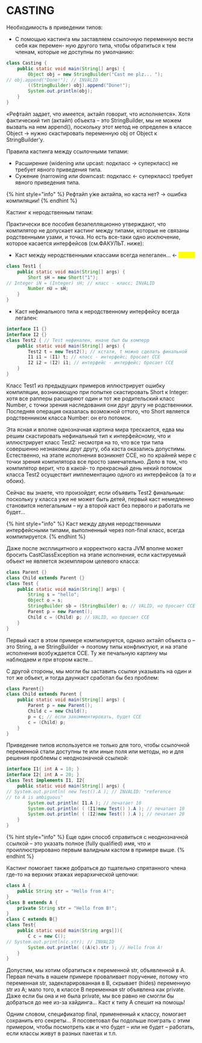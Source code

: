 # CASTING

Необходимость в приведении типов:

* С помощью кастинга мы заставляем ссылочную переменную вести себя как перемен- ную другого типа, чтобы обратиться к тем членам, которые не доступны по умолчанию:

```java
class Casting {
    public static void main(String[] args) {
        Object obj = new StringBuilder("Cast me plz... ");
// obj.append("Done!"); // INVALID
        ((StringBuilder) obj).append("Done!");
        System.out.println(obj);
    }
}
```

«Рефтайп задает, что имеется, актайп говорит, что исполняется». Хотя фактический тип (актайп) объекта – это StringBuilder, мы не можем вызвать на нем append(), поскольку этот метод не определен в классе Object → нужно скастировать переменную obj от Object к StringBuilder’у.

Правила кастинга между ссылочными типами:

* Расширение (widening или upcast: подкласс → суперкласс) не требует явного приведения типа.
* Сужение (narrowing или downcast: подкласс ← суперкласс) требует явного приведения типа.

{% hint style="info" %}
Рефтайп у́же актайпа, но каста нет? → ошибка компиляции!
{% endhint %}

Кастинг к неродственным типам:

Практически все пособия безапелляционно утверждают, что компилятор не допускает кастинг между типами, которые не связаны родственными узами, и точка. Но есть все-таки одно исключение, которое касается интерфейсов (см.ФАКУЛЬТ. ниже):

* Каст между неродственными классами всегда нелегален… ← <mark style="color:yellow;">важно</mark>

```java
class Test1 {
    public static void main(String[] args) {
        Short sH = new Short("1");
// Integer iN = (Integer) sH; // класс - класс; INVALID
        Number nU = sH;
    }
}
```

* Каст нефинального типа к неродственному интерфейсу всегда легален:

```java
interface I1 {}
interface I2 {}
class Test2 { // Test нефинален, иначе был бы комперр
    public static void main(String[] args) {
        Test2 t = new Test2(); // кстати, t можно сделать финальной
        I1 i1 = (I1) t; // класс - интерфейс; бросает CCE
        I2 i2 = (I2) i1; // интерфейс - интерфейс; бросает CCE
    }
}
```

Класс Test1 из предыдущих примеров иллюстрирует ошибку компиляции, возникающую при попытке скастировать Short к Integer: хотя все рапперы расширяют один и тот же родительский класс Number, с точки зрения наследования они друг другу не родственники. Последняя операция оказалась возможной оттого, что Short является родственником класса Number: он его потомок.

&#x20;Эта ясная и вполне однозначная картина мира трескается, едва мы решим скастировать нефинальный тип к интерфейсному, что и иллюстрирует класс Test2: несмотря на то, что все три типа совершенно незнакомы друг другу, оба каста оказались допустимы. Естественно, на этапе исполнения возникнет CCE, но по крайней мере с точки зрения компилятора все просто замечательно. Дело в том, что компилятор верит, что в какой- то прекрасный день некий потомок класса Test2 осуществит имплементацию одного из интерфейсов (а то и обоих).&#x20;

Сейчас вы знаете, что произойдет, если объявить Test2 финальным: поскольку у класса уже не может быть детей, первый каст немедленно становится нелегальным – ну а второй каст без первого и работать не будет…

{% hint style="info" %}
Каст между двумя неродственными интерфейсными типами, выполненный через non-final класс, всегда компилируется.
{% endhint %}

Даже после эксплицитного и корректного каста JVM вполне может бросить CastClassException на этапе исполнения, если кастируемый объект не является экземпляром целевого класса:

```java
class Parent {}
class Child extends Parent {}
class Test {
    public static void main(String[] args) {
        String s = "hello";
        Object o = s;
        StringBuilder sb = (StringBuilder) o; // VALID, но бросает CCE
        Parent p = new Parent();
        Child c = (Child) p; // VALID, но бросает CCE
    }
}
```

Первый каст в этом примере компилируется, однако актайп объекта o – это String, а не StringBuilder → поэтому типы конфликтуют, и на этапе исполнения возбуждается CCE. Ту же печальную картину мы наблюдаем и при втором касте…&#x20;

С другой стороны, мы могли бы заставить ссылки указывать на один и тот же объект, и тогда даункаст сработал бы без проблем:

```java
class Parent{}
class Child extends Parent {
    public static void main(String[] args) {
        Parent p = new Parent();
        Child c = new Child();
        p = c; // если закомментировать, будет CCE
        c = (Child) p;
    }
}

```

Приведение типов используется не только для того, чтобы ссылочной переменной стали доступны те или иные поля или методы, но и для решения проблемы с неоднозначной ссылкой:

```java
interface I1{ int A = 10; }
interface I2{ int A = 20; }
class Test implements I1, I2{
    public static void main(String[] args) {
// System.out.println( new Test().A ); // INVALID: "reference
// to A is ambiguous"
        System.out.println( I1.A ); // печатает 10
        System.out.println( ( (I1)new Test() ).A ); // печатает 10
        System.out.println( ( (I2)new Test() ).A ); // печатает 20
    }
}
```

{% hint style="info" %}
Еще один способ справиться с неоднозначной ссылкой – это указать полное (fully qualified) имя, что и проиллюстрировано первым валидным кастом в примере выше.
{% endhint %}

Кастинг помогает также добраться до тщательно спрятанного члена где-то на верхних этажах иерархической цепочки:

```java
class A {
    public String str = "Hello from A!";
}
class B extends A {
    private String str = "Hello from B!";
}
class C extends B{}
class Test{
    public static void main(String args[]){
        C c = new C();
// System.out.println(c.str); // INVALID
        System.out.println( ((A)c).str ); // Hello from A!
    }
}
```

Допустим, мы хотим обратиться к переменной str, объявленной в A. Первая печать в нашем примере проваливает поручение, потому что переменная str, задекларированная в B, скрывает (hides) переменную str из A; мало того, в классе B переменная str объявлена как private. Даже если бы она и не была private, мы все равно не смогли бы добраться до нее из-за хайдинга… Каст к типу A спешит на помощь!&#x20;

Одним словом, спецификатор final, примененный к классу, помогает сохранить его секреты… Я посоветовал бы подольше поиграть с этим примером, чтобы посмотреть как и что будет – или не будет – работать, если классы живут в разных пакетах и т.п.
